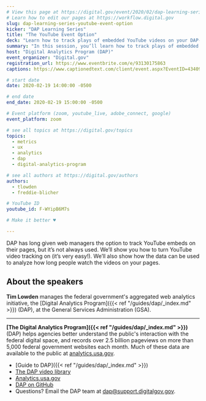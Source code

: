 ```yaml
---
# View this page at https://digital.gov/event/2020/02/dap-learning-series-youtube-event-option
# Learn how to edit our pages at https://workflow.digital.gov
slug: dap-learning-series-youtube-event-option
kicker: "DAP Learning Series"
title: "The YouTube Event Option"
deck: "Learn how to track plays of embedded YouTube videos on your DAP-enabled pages"
summary: "In this session, you’ll learn how to track plays of embedded YouTube videos on your DAP-enabled pages, and how to create reports for analysis."
host: "Digital Analytics Program (DAP)"
event_organizer: "Digital.gov"
registration_url: https://www.eventbrite.com/e/93130175863
captions: https://www.captionedtext.com/client/event.aspx?EventID=4340910&CustomerID=321

# start date
date: 2020-02-19 14:00:00 -0500

# end date
end_date: 2020-02-19 15:00:00 -0500

# Event platform (zoom, youtube_live, adobe_connect, google)
event_platform: zoom

# see all topics at https://digital.gov/topics
topics:
  - metrics
  - ux
  - analytics
  - dap
  - digital-analytics-program

# see all authors at https://digital.gov/authors
authors:
  - tlowden
  - freddie-blicher

# YouTube ID
youtube_id: F-WYipB6M7s

# Make it better ♥

---
```


DAP has long given web managers the option to track YouTube embeds on their pages, but it’s not always used. We’ll show you how to turn YouTube video tracking on (it’s very easy!). We’ll also show how the data can be used to analyze how long people watch the videos on your pages.

## About the speakers

**Tim Lowden** manages the federal government's aggregated web analytics initiative, the [Digital Analytics Program]({{< ref "/guides/dap/_index.md" >}}) (DAP), at the General Services Administration (GSA).

---

**[The Digital Analytics Program]({{< ref "/guides/dap/_index.md" >}})** (DAP) helps agencies better understand the public's interaction with the federal digital space, and records over 2.5 billion pageviews on more than 5,000 federal government websites each month. Much of these data are available to the public at [analytics.usa.gov](https://analytics.usa.gov).

- [Guide to DAP]({{< ref "/guides/dap/_index.md" >}})
- [The DAP video library](https://www.youtube.com/playlist?list=PLd9b-GuOJ3nFwlyvLFUtmDpYFKezhot8P)
- [Analytics.usa.gov](https://analytics.usa.gov/)
- [DAP on GitHub](https://github.com/digital-analytics-program/gov-wide-code)
- Questions? Email the DAP team at  [dap@support.digitalgov.gov](mailto:dap@support.digitalgov.gov).
